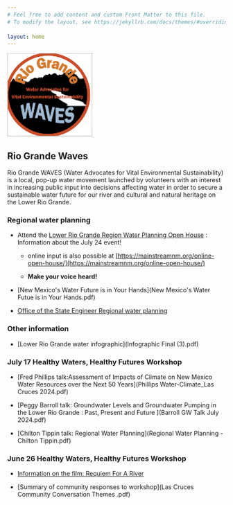 ```yaml
---
# Feel free to add content and custom Front Matter to this file.
# To modify the layout, see https://jekyllrb.com/docs/themes/#overriding-theme-defaults

layout: home
---
```


![logo](logo.png)


## Rio Grande Waves

Rio Grande WAVES (Water Advocates for Vital Environmental Sustainability) is a local, pop-up water movement launched by volunteers with an interest in increasing public input into decisions affecting water in order to secure a sustainable water future for our river and cultural and natural heritage on the Lower Rio Grande.

### Regional water planning

- Attend the [Lower Rio Grande Region Water Planning Open House](https://mainstreamnm.org/events/lower-rio-grande-region-water-planning-open-house-in-las-cruces/) : Information about the July 24 event!
  - online input is also possible at [https://mainstreamnm.org/online-open-house/](https://mainstreamnm.org/online-open-house/)

  - <b>Make your voice heard!</b>

- [New Mexico's Water Future is in Your Hands](New Mexico's Water Futue is in Your Hands.pdf)

- [Office of the State Engineer Regional water planning](https://www.ose.nm.gov/Planning/rwp.php)

### Other information

- [Lower Rio Grande water infographic](Infographic Final (3).pdf)

### July 17 Healthy Waters, Healthy Futures Workshop

- [Fred Phillips talk:Assessment of Impacts of Climate on New Mexico Water Resources over the Next 50 Years](Phillips Water-Climate_Las Cruces 2024.pdf)

- [Peggy Barroll talk: Groundwater Levels and Groundwater Pumping in the Lower Rio Grande : Past, Present and Future ](Barroll GW Talk July 2024.pdf)

- [Chilton Tippin talk: Regional Water Planning](Regional Water Planning - Chilton Tippin.pdf)

### June 26 Healthy Waters, Healthy Futures Workshop

- [Information on the film: Requiem For A River](https://www.requiemforariver.com/)

- [Summary of community responses to workshop](Las Cruces Community Conversation Themes .pdf)
